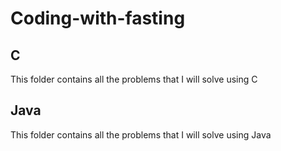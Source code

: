 # Coding-with-fasting

## C
This folder contains all the problems that I will solve using C
## Java
This folder contains all the problems that I will solve using Java
